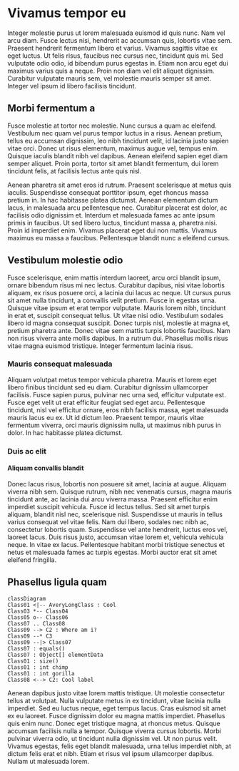 # Vivamus tempor eu

Integer molestie purus ut lorem malesuada euismod id quis nunc. Nam vel arcu diam. Fusce lectus nisi, hendrerit ac accumsan quis, lobortis vitae sem. Praesent hendrerit fermentum libero et varius. Vivamus sagittis vitae ex eget luctus. Ut felis risus, faucibus nec cursus nec, tincidunt quis mi. Sed vulputate odio odio, id bibendum purus egestas in. Etiam non arcu eget dui maximus varius quis a neque. Proin non diam vel elit aliquet dignissim. Curabitur vulputate mauris sem, vel molestie mauris semper sit amet. Integer vel ipsum id libero facilisis tincidunt.

## Morbi fermentum a

Fusce molestie at tortor nec molestie. Nunc cursus a quam ac eleifend. Vestibulum nec quam vel purus tempor luctus in a risus. Aenean pretium, tellus eu accumsan dignissim, leo nibh tincidunt velit, id lacinia justo sapien vitae orci. Donec ut risus elementum, maximus augue vel, tempus enim. Quisque iaculis blandit nibh vel dapibus. Aenean eleifend sapien eget diam semper aliquet. Proin porta, tortor sit amet blandit fermentum, dui lorem tincidunt felis, at facilisis lectus ante quis nisl.

Aenean pharetra sit amet eros id rutrum. Praesent scelerisque at metus quis iaculis. Suspendisse consequat porttitor ipsum, eget rhoncus massa pretium in. In hac habitasse platea dictumst. Aenean elementum dictum lacus, in malesuada arcu pellentesque nec. Curabitur placerat est dolor, ac facilisis odio dignissim et. Interdum et malesuada fames ac ante ipsum primis in faucibus. Ut sed libero luctus, tincidunt massa a, pharetra nisi. Proin id imperdiet enim. Vivamus placerat eget dui non mattis. Vivamus maximus eu massa a faucibus. Pellentesque blandit nunc a eleifend cursus.

## Vestibulum molestie odio

Fusce scelerisque, enim mattis interdum laoreet, arcu orci blandit ipsum, ornare bibendum risus mi nec lectus. Curabitur dapibus, nisi vitae lobortis aliquam, ex risus posuere orci, a lacinia dui lacus ac neque. Ut cursus purus sit amet nulla tincidunt, a convallis velit pretium. Fusce in egestas urna. Quisque vitae ipsum et erat tempor vulputate. Mauris lorem nibh, tincidunt in erat et, suscipit consequat tellus. Ut vitae nisi odio. Vestibulum sodales libero id magna consequat suscipit. Donec turpis nisl, molestie at magna et, pretium pharetra ante. Donec vitae sem mattis turpis lobortis faucibus. Nam non risus viverra ante mollis dapibus. In a rutrum dui. Phasellus mollis risus vitae magna euismod tristique. Integer fermentum lacinia risus.

### Mauris consequat malesuada

Aliquam volutpat metus tempor vehicula pharetra. Mauris et lorem eget libero finibus tincidunt sed eu diam. Curabitur dignissim ullamcorper facilisis. Fusce sapien purus, pulvinar nec urna sed, efficitur vulputate est. Fusce eget velit ut erat efficitur feugiat sed eget arcu. Pellentesque tincidunt, nisl vel efficitur ornare, eros nibh facilisis massa, eget malesuada mauris lacus eu ex. Ut id dictum leo. Praesent tempor, mauris vitae fermentum viverra, orci mauris dignissim nulla, ut maximus nibh purus in dolor. In hac habitasse platea dictumst.

### Duis ac elit

#### Aliquam convallis blandit

Donec lacus risus, lobortis non posuere sit amet, lacinia at augue. Aliquam viverra nibh sem. Quisque rutrum, nibh nec venenatis cursus, magna mauris tincidunt ante, ac lacinia dui arcu viverra massa. Praesent efficitur enim imperdiet suscipit vehicula. Fusce id lectus tellus. Sed sit amet turpis aliquam, blandit nisl nec, scelerisque nisl. Suspendisse ut mauris in tellus varius consequat vel vitae felis. Nam dui libero, sodales nec nibh ac, consectetur lobortis quam. Suspendisse vel ante hendrerit, luctus eros vel, laoreet lacus. Duis risus justo, accumsan vitae lorem et, vehicula vehicula neque. In vitae ex lacus. Pellentesque habitant morbi tristique senectus et netus et malesuada fames ac turpis egestas. Morbi auctor erat sit amet eleifend fringilla.

## Phasellus ligula quam

```mermaid
classDiagram
Class01 <|-- AveryLongClass : Cool
Class03 *-- Class04
Class05 o-- Class06
Class07 .. Class08
Class09 --> C2 : Where am i?
Class09 --* C3
Class09 --|> Class07
Class07 : equals()
Class07 : Object[] elementData
Class01 : size()
Class01 : int chimp
Class01 : int gorilla
Class08 <--> C2: Cool label
```

Aenean dapibus justo vitae lorem mattis tristique. Ut molestie consectetur tellus at volutpat. Nulla vulputate metus in ex tincidunt, vitae lacinia nulla imperdiet. Sed eu luctus neque, eget tempus lacus. Cras euismod sit amet ex eu laoreet. Fusce dignissim dolor eu magna mattis imperdiet. Phasellus quis enim nunc. Donec eget tristique magna, at rhoncus metus. Quisque accumsan facilisis nulla a tempor. Quisque viverra cursus lobortis. Morbi pulvinar viverra odio, ut tincidunt nulla dignissim vel. Ut non purus velit. Vivamus egestas, felis eget blandit malesuada, urna tellus imperdiet nibh, at dictum felis erat et nibh. Etiam et risus vel ipsum ullamcorper dapibus. Nullam ut malesuada lorem.
